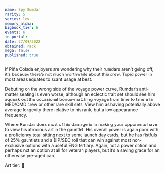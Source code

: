 ```yaml
---
name: Spy Rumdar
rarity: 5
series: low
memory_alpha:
bigbook_tier: 6
events: 6
in_portal:
date: 27/09/2022
obtained: Pack
mega: false
published: true
---
```


If Piña Colada enjoyers are wondering why their rumdars aren’t going off, it’s because there’s not much worthwhile about this crew. Tepid power in most areas equates to scant usage at best.

Debuting on the wrong side of the voyage power curve, Rumdar’s anti-matter seating is even worse, although an eclectic trait set should see him squeak out the occasional bonus-matching voyage from time to time a la MED/CMD crew or other rare skill sets. View him as having potentially above average longevity there relative to his rank, but a low appearance frequency.

Where Rumdar does most of his damage is in making your opponents have to view his atrocious art in the gauntlet. His overall power is again poor with a proficiency total sitting next to some launch day cards, but he has fistfuls of 25% gauntlets and a DIP/SEC roll that can win against most non-exclusive options with a useful ENG tertiary. Again, not a power option and perhaps not an option at all for veteran players, but it’s a saving grace for an otherwise pre-aged card.

Art tier: 💩
